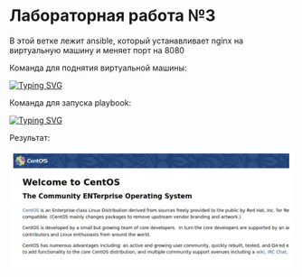 <h1>Лабораторная работа №3</h1>

В этой ветке лежит ansible, который устанавливает nginx на виртуальную машину и меняет порт на 8080

Команда для поднятия виртуальной машины:

[![Typing SVG](https://readme-typing-svg.herokuapp.com?color=%2336BCF7&lines=vagrant+up)](https://git.io/typing-svg)

Команда для запуска playbook:

[![Typing SVG](https://readme-typing-svg.herokuapp.com?color=%2336BCF7&lines=ansible-playbook+nginx.yum)](https://git.io/typing-svg)

Результат:

<img src="/img/img3.1.png"/>